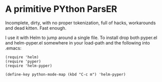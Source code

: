 # A primitive PYthon ParsER

Incomplete, dirty, with no proper tokenization, full of hacks, workarounds and
dead kitten. Fast enough.

I use it with Helm to jump around a single file. To install drop both
pyper.el and helm-pyper.el somewhere in your load-path and the following into
.emacs:

``` emacs-lisp
(require 'helm)
(require 'pyper)
(require 'helm-pyper)

(define-key python-mode-map (kbd "C-c m") 'helm-pyper)
```
